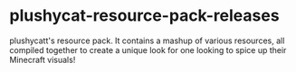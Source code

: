 # plushycat-resource-pack-releases
plushycatt's resource pack. It contains a mashup of various resources, all compiled together to create a unique look for one looking to spice up their Minecraft visuals!
